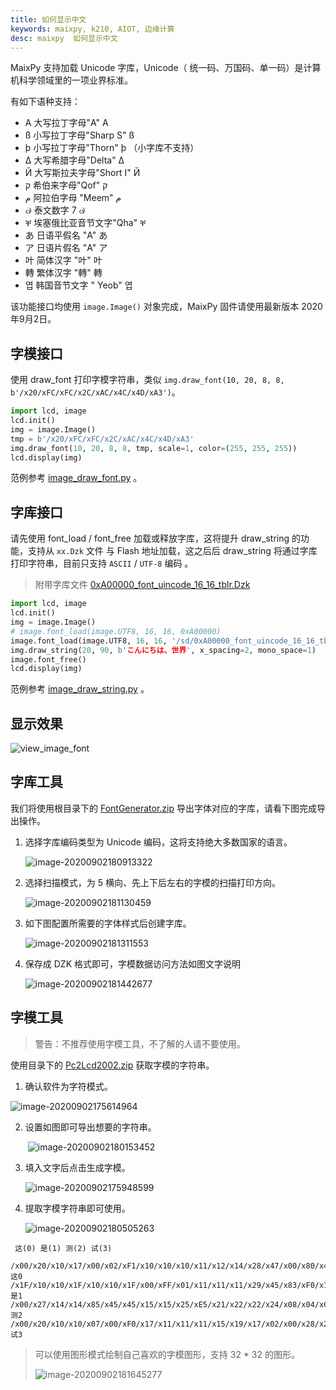 ```yaml
---
title: 如何显示中文
keywords: maixpy, k210, AIOT, 边缘计算
desc: maixpy  如何显示中文
---
```



MaixPy 支持加载 Unicode 字库，Unicode（ 统一码、万国码、单一码）是计算机科学领域里的一项业界标准。

有如下语种支持：

* A 大写拉丁字母"A" A
* ß 小写拉丁字母"Sharp S" ß
* þ 小写拉丁字母"Thorn" þ （小字库不支持）
* Δ 大写希腊字母"Delta" Δ
* Й 大写斯拉夫字母"Short I" Й
* ק 希伯来字母"Qof" ק
* م 阿拉伯字母 "Meem" م
* ๗ 泰文数字 7 ๗
* ቐ 埃塞俄比亚音节文字"Qha" ቐ
* あ 日语平假名 "A" あ
* ア 日语片假名 "A" ア
* 叶 简体汉字 "叶" 叶
* 轉 繁体汉字 "轉" 轉
* 엽 韩国音节文字 " Yeob" 엽

该功能接口均使用 `image.Image()` 对象完成，MaixPy 固件请使用最新版本 2020年9月2日。

## 字模接口

使用 draw_font 打印字模字符串，类似 `img.draw_font(10, 20, 8, 8,  b'/x20/xFC/xFC/x2C/xAC/x4C/x4D/xA3')`。

```python
import lcd, image
lcd.init()
img = image.Image()
tmp = b'/x20/xFC/xFC/x2C/xAC/x4C/x4D/xA3'
img.draw_font(10, 20, 8, 8, tmp, scale=1, color=(255, 255, 255))
lcd.display(img)
```

范例参考 [image_draw_font.py](https://gitee.com/Sipeed/maixpy_scripts/tree/master/multimedia/gui/image/demo_draw_font/image_draw_font.py) 。

## 字库接口

请先使用 font_load / font_free 加载或释放字库，这将提升 draw_string 的功能，支持从  `xx.Dzk` 文件 与 Flash 地址加载，这之后后 draw_string 将通过字库打印字符串，目前只支持 `ASCII` / `UTF-8` 编码 。

> 附带字库文件 [0xA00000_font_uincode_16_16_tblr.Dzk](https://gitee.com/Sipeed/maixpy_scripts/tree/master/multimedia/gui/image/demo_draw_font/tools/0xA00000_font_uincode_16_16_tblr.Dzk) 

```python
import lcd, image
lcd.init()
img = image.Image()
# image.font_load(image.UTF8, 16, 16, 0xA00000)
image.font_load(image.UTF8, 16, 16, '/sd/0xA00000_font_uincode_16_16_tblr.Dzk')
img.draw_string(20, 90, b'こんにちは、世界', x_spacing=2, mono_space=1)
image.font_free()
lcd.display(img)
```

范例参考 [image_draw_string.py](https://gitee.com/Sipeed/maixpy_scripts/tree/master/multimedia/gui/image/demo_draw_font/image_draw_string.py) 。

## 显示效果

![view_image_font](./view_image_font.jpg)

## 字库工具

我们将使用根目录下的 [FontGenerator.zip](https://gitee.com/Sipeed/maixpy_scripts/tree/master/multimedia/gui/image/demo_draw_font/tools/FontGenerator.zip) 导出字体对应的字库，请看下图完成导出操作。

1. 选择字库编码类型为 Unicode 编码，这将支持绝大多数国家的语言。

   ![image-20200902180913322](./image-20200902180913322.png)

2. 选择扫描模式，为 5 横向、先上下后左右的字模的扫描打印方向。

   ![image-20200902181130459](./image-20200902181130459.png)

3. 如下图配置所需要的字体样式后创建字库。

   ![image-20200902181311553](./image-20200902181311553.png)

4. 保存成 DZK 格式即可，字模数据访问方法如图文字说明

   ![image-20200902181442677](./image-20200902181442677.png)

## 字模工具

> 警告：不推荐使用字模工具，不了解的人请不要使用。

使用目录下的 [Pc2Lcd2002.zip](https://gitee.com/Sipeed/maixpy_scripts/tree/master/multimedia/gui/image/demo_draw_font/tools/Pc2Lcd2002.zip)  获取字模的字符串。

1. 确认软件为字符模式。

![image-20200902175614964](./image-20200902175614964.png)



2. 设置如图即可导出想要的字符串。

   ​	![image-20200902180153452](./image-20200902180153452.png)

3. 填入文字后点击生成字模。

   ![image-20200902175948599](./image-20200902175948599.png)

4. 提取字模字符串即可使用。

   ![image-20200902180505263](./image-20200902180505263.png)

```
 这(0) 是(1) 测(2) 试(3)

/x00/x20/x10/x17/x00/x02/xF1/x10/x10/x10/x11/x12/x14/x28/x47/x00/x80/x40/x40/xFC/x10/x10/x20/xA0/x40/xA0/x10/x08/x08/x00/xFE/x00这0
/x1F/x10/x10/x1F/x10/x10/x1F/x00/xFF/x01/x11/x11/x11/x29/x45/x83/xF0/x10/x10/xF0/x10/x10/xF0/x00/xFE/x00/x00/xF8/x00/x00/x00/xFE是1
/x00/x27/x14/x14/x85/x45/x45/x15/x15/x25/xE5/x21/x22/x22/x24/x08/x04/xC4/x44/x54/x54/x54/x54/x54/x54/x54/x54/x04/x84/x44/x14/x08测2
/x00/x20/x10/x10/x07/x00/xF0/x17/x11/x11/x11/x15/x19/x17/x02/x00/x28/x24/x24/x20/xFE/x20/x20/xE0/x20/x10/x10/x10/xCA/x0A/x06/x02试3
```

> 可以使用图形模式绘制自己喜欢的字模图形，支持 32 * 32 的图形。
>
> ![image-20200902181645277](./image-20200902181645277.png)
